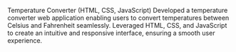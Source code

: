 Temperature Converter (HTML, CSS, JavaScript) 
Developed a temperature converter web application enabling users to convert temperatures
between Celsius and Fahrenheit seamlessly. Leveraged HTML, CSS, and JavaScript to
create an intuitive and responsive interface, ensuring a smooth user experience.
